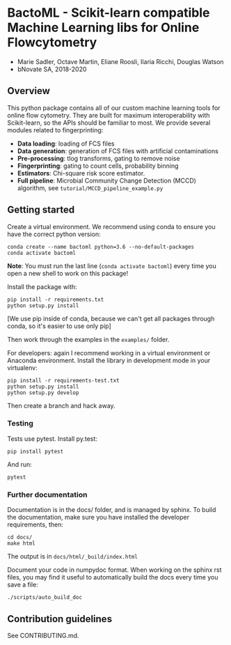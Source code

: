# BactoML - Scikit-learn compatible Machine Learning libs for Online Flowcytometry 

* Marie Sadler, Octave Martin, Eliane Roosli, Ilaria Ricchi, Douglas Watson
* bNovate SA, 2018-2020

## Overview

This python package contains all of our custom machine learning tools for online
flow cytometry. They are built for maximum interoperability with Scikit-learn,
so the APIs should be familiar to most. We provide several modules related to
fingerprinting:

- **Data loading**: loading of FCS files
- **Data generation**: generation of FCS files with artificial contaminations
- **Pre-processing**: tlog transforms, gating to remove noise
- **Fingerprinting**: gating to count cells, probability binning
- **Estimators**: Chi-square risk score estimator.
- **Full pipeline**: Microbial Community Change Detection (MCCD) algorithm, see `tutorial/MCCD_pipeline_example.py`

## Getting started

Create a virtual environment. We recommend using conda to ensure you have the correct python version:

```
conda create --name bactoml python=3.6 --no-default-packages
conda activate bactoml
```

**Note**: You must run the last line (`conda activate bactoml`) every time you open a new shell to work on this package!

Install the package with:

```
pip install -r requirements.txt
python setup.py install
```

[We use pip inside of conda, because we can't get all packages through conda, so it's easier to use only pip]

Then work through the examples in the `examples/` folder.

For developers: again I recommend working in a virtual environment or Anaconda environment. Install the library in development mode in your virtualenv:

```
pip install -r requirements-test.txt
python setup.py install
python setup.py develop
```

Then create a branch and hack away. 

### Testing

Tests use pytest. Install py.test:
```
pip install pytest
```

And run:
```
pytest
```

### Further documentation

Documentation is in the docs/ folder, and is managed by sphinx. To build the documentation, make sure you have installed the developer requirements, then:
```
cd docs/
make html
```

The output is in `docs/html/_build/index.html`

Document your code in numpydoc format. When working on the sphinx rst files, you may find it useful to automatically build the docs every time you save a file:
```
./scripts/auto_build_doc
```


## Contribution guidelines

See CONTRIBUTING.md.